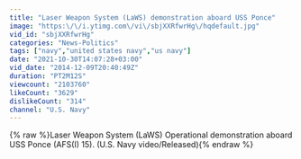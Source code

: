 ```yaml
---
title: "Laser Weapon System (LaWS) demonstration aboard USS Ponce"
image: "https:\/\/i.ytimg.com\/vi\/sbjXXRfwrHg\/hqdefault.jpg"
vid_id: "sbjXXRfwrHg"
categories: "News-Politics"
tags: ["navy","united states navy","us navy"]
date: "2021-10-30T14:07:28+03:00"
vid_date: "2014-12-09T20:40:49Z"
duration: "PT2M12S"
viewcount: "2103760"
likeCount: "3629"
dislikeCount: "314"
channel: "U.S. Navy"
---
```

{% raw %}Laser Weapon System (LaWS) Operational demonstration aboard USS Ponce (AFS(I) 15). (U.S. Navy video/Released){% endraw %}
